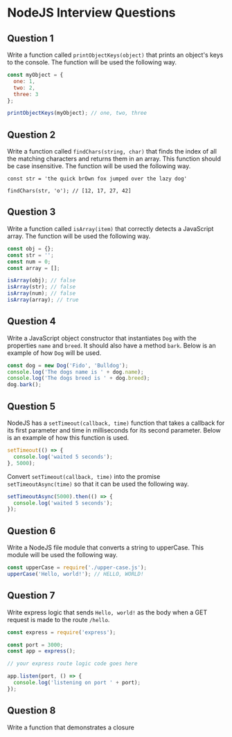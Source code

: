 # NodeJS Interview Questions

## Question 1
Write a function called `printObjectKeys(object)` that prints an object's keys to the console. The function will be used the following way.
```js
const myObject = {
  one: 1,
  two: 2,
  three: 3
};

printObjectKeys(myObject); // one, two, three
```

## Question 2
Write a function called `findChars(string, char)` that finds the index of all the matching characters and returns them in an array.
This function should be case insensitive. The function will be used the following way.
```
const str = 'the quick brOwn fox jumped over the lazy dog'

findChars(str, 'o'); // [12, 17, 27, 42]
```

## Question 3
Write a function called `isArray(item)` that correctly detects a JavaScript array. The function will be used the following way.
```js
const obj = {};
const str = '';
const num = 0;
const array = [];

isArray(obj); // false
isArray(str); // false
isArray(num); // false
isArray(array); // true
```

## Question 4
Write a JavaScript object constructor that instantiates `Dog` with the properties `name` and `breed`. It should also have a method `bark`.
Below is an example of how `Dog` will be used.
```js
const dog = new Dog('Fido', 'Bulldog');
console.log('The dogs name is ' + dog.name);
console.log('The dogs breed is ' + dog.breed);
dog.bark();
```

## Question 5
NodeJS has a `setTimeout(callback, time)` function that takes a callback for its first
parameter and time in milliseconds for its second parameter. Below is an example of how
this function is used.
```js
setTimeout(() => {
  console.log('waited 5 seconds');
}, 5000);
```
Convert `setTimeout(callback, time)` into the promise `setTimeoutAsync(time)` so that it can be used the following way.
```js
setTimeoutAsync(5000).then(() => {
  console.log('waited 5 seconds');
});
```

## Question 6
Write a NodeJS file module that converts a string to upperCase. This module will be used the following way.
```js
const upperCase = require('./upper-case.js');
upperCase('Hello, world!'); // HELLO, WORLD!
```

## Question 7
Write express logic that sends `Hello, world!` as the body when a GET request is made to the route `/hello`.
```js
const express = require('express');

const port = 3000;
const app = express();

// your express route logic code goes here

app.listen(port, () => {
  console.log('listening on port ' + port);
});
```

## Question 8
Write a function that demonstrates a closure
